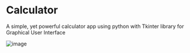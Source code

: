 # Calculator
A simple, yet powerful calculator app using python with Tkinter library for Graphical User Interface


![image](https://user-images.githubusercontent.com/69237237/154832362-c5bfc360-822f-41de-8522-0d31ecc5fd4a.png)
